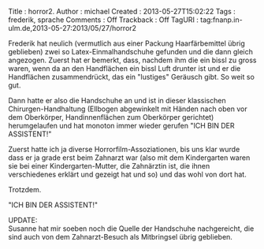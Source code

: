 Title     : horror2.
Author    : michael
Created   : 2013-05-27T15:02:22
Tags      : frederik, sprache
Comments  : Off
Trackback : Off
TagURI    : tag:fnanp.in-ulm.de,2013-05-27:2013/05/27/horror2

Frederik hat neulich (vermutlich aus einer Packung Haarfärbemittel übrig
geblieben) zwei so Latex-Einmalhandschuhe gefunden und die dann gleich
angezogen. Zuerst hat er bemerkt, dass, nachdem ihm die ein bissl zu gross
waren, wenn da an den Handflächen ein bissl Luft drunter ist und er die
Handflächen zusammendrückt, das ein "lustiges" Geräusch gibt. So weit so gut.

Dann hatte er also die Handschuhe an und ist in dieser klassischen
Chirurgen-Handhaltung (Ellbogen abgewinkelt mit Händen nach oben vor dem
Oberkörper, Handinnenflächen zum Oberkörper gerichtet) herumgelaufen und hat
monoton immer wieder gerufen "ICH BIN DER ASSISTENT!"

Zuerst hatte ich ja diverse Horrorfilm-Assoziationen, bis uns klar wurde dass
er ja grade erst beim Zahnarzt war (also mit dem Kindergarten waren sie bei
einer Kindergarten-Mutter, die Zahnärztin ist, die ihnen verschiedenes erklärt
und gezeigt hat und so) und das wohl von dort hat.

Trotzdem.

"ICH BIN DER ASSISTENT!"


UPDATE:  
Susanne hat mir soeben noch die Quelle der Handschuhe nachgereicht, die sind
auch von dem Zahnarzt-Besuch als Mitbringsel übrig geblieben.
